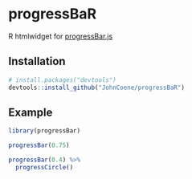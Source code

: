 # progressBaR

R htmlwidget for [progressBar.js](https://kimmobrunfeldt.github.io/progressbar.js/)

## Installation

``` r
# install.packages("devtools")
devtools::install_github("JohnCoene/progressBaR")
```

## Example

``` r
library(progressBar)

progressBar(0.75)

progressBar(0.4) %>% 
  progressCircle()
```
